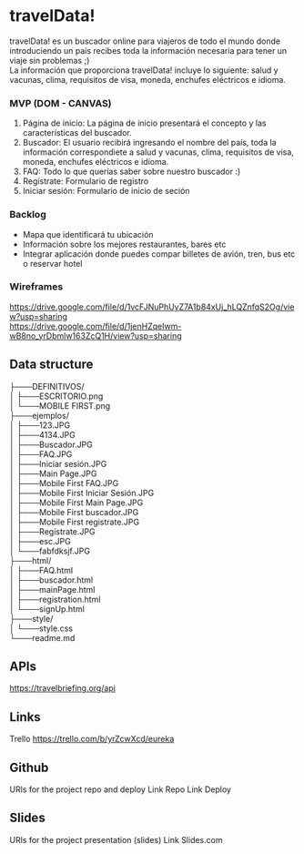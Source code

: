 # travelData!

travelData! es un buscador online para viajeros de todo el mundo donde introduciendo un país recibes toda la información necesaria para tener un viaje sin problemas ;) <br>
La información que proporciona travelData! incluye lo siguiente: salud y vacunas, clima, requisitos de visa, moneda, enchufes eléctricos e idioma.


### MVP (DOM - CANVAS)
<ol>

<li>Página de inicio: La página de inicio presentará el concepto y las características del buscador. </li>
<li>Buscador: El usuario recibirá ingresando el nombre del país, toda la información correspondiete a salud y vacunas, clima, requisitos de visa, moneda, enchufes eléctricos e idioma.
<li>FAQ: Todo lo que querías saber sobre nuestro buscador :) </li>
<li>Regístrate: Formulario de registro </li>
<li>Iniciar sesión: Formulario de inicio de seción </li>

</ol>	


### Backlog

<ul>
<li>Mapa que identificará tu ubicación  </li>
<li>Información sobre los mejores restaurantes, bares etc </li>
<li>Integrar aplicación donde puedes compar billetes de avión, tren, bus etc o reservar hotel</li>
</ul>

### Wireframes
https://drive.google.com/file/d/1vcFJNuPhUyZ7A1b84xUj_hLQZnfqS2Og/view?usp=sharing <br>
https://drive.google.com/file/d/1jenHZqeIwm-wB8no_yrDbmlw163ZcQ1H/view?usp=sharing

## Data structure
├───DEFINITIVOS/  <br/>
│   ├───ESCRITORIO.png  <br/>
│   └───MOBILE FIRST.png  <br/>
├───ejemplos/ <br/>
│   ├───123.JPG <br/>
│   ├───4134.JPG <br/>
│   ├───Buscador.JPG <br/>
│   ├───FAQ.JPG <br/>
│   ├───Iniciar sesión.JPG <br/>
│   ├───Main Page.JPG <br/>
│   ├───Mobile First FAQ.JPG <br/>
│   ├───Mobile First Iniciar Sesión.JPG <br/>
│   ├───Mobile First Main Page.JPG <br/>
│   ├───Mobile First buscador.JPG <br/>
│   ├───Mobile First registrate.JPG <br/>
│   ├───Regístrate.JPG <br/>
│   ├───esc.JPG <br/>
│   └───fabfdksjf.JPG <br/>
├───html/ <br/>
│   ├───FAQ.html <br/>
│   ├───buscador.html <br/>
│   ├───mainPage.html <br/>
│   ├───registration.html <br/>
│   └───signUp.html <br/>
├───style/ <br/>
│   └───style.css <br/>
└───readme.md <br/>


## APIs
https://travelbriefing.org/api

## Links
Trello 
https://trello.com/b/yrZcwXcd/eureka

## Github
URls for the project repo and deploy Link Repo Link Deploy

## Slides
URls for the project presentation (slides) Link Slides.com
